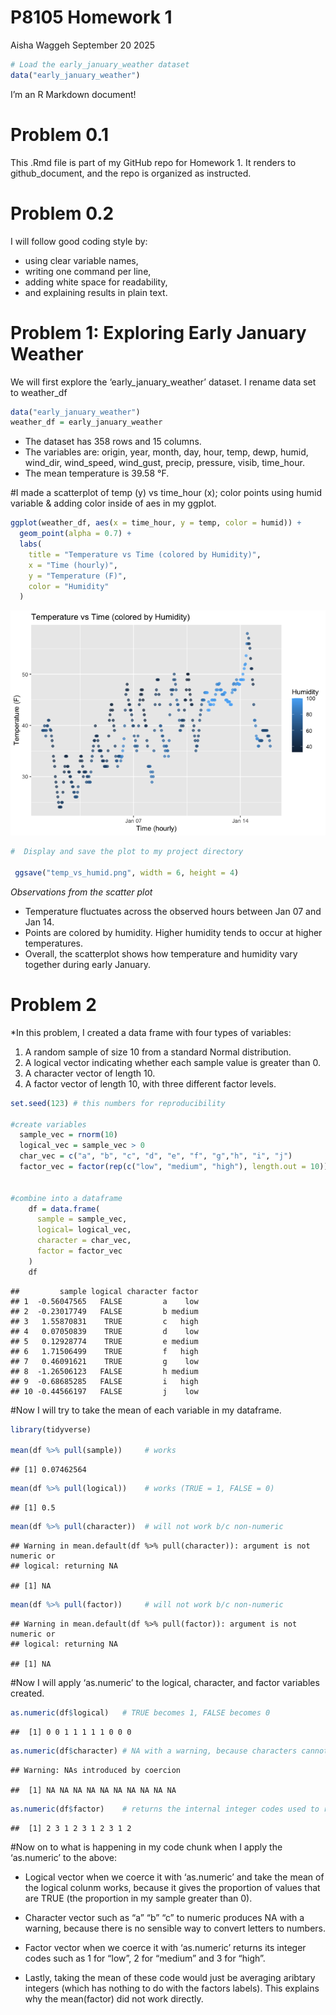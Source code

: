 P8105 Homework 1
================
Aisha Waggeh
September 20 2025

``` r
# Load the early_january_weather dataset
data("early_january_weather")
```

I’m an R Markdown document!

# Problem 0.1

This .Rmd file is part of my GitHub repo for Homework 1. It renders to
github_document, and the repo is organized as instructed.

# Problem 0.2

I will follow good coding style by:

- using clear variable names,
- writing one command per line,
- adding white space for readability,
- and explaining results in plain text.

# Problem 1: Exploring Early January Weather

We will first explore the ‘early_january_weather’ dataset. I rename data
set to weather_df

``` r
data("early_january_weather")
weather_df = early_january_weather
```

- The dataset has 358 rows and 15 columns.  
- The variables are: origin, year, month, day, hour, temp, dewp, humid,
  wind_dir, wind_speed, wind_gust, precip, pressure, visib, time_hour.  
- The mean temperature is 39.58 °F.

\#I made a scatterplot of temp (y) vs time_hour (x); color points using
humid variable & adding color inside of aes in my ggplot.

``` r
ggplot(weather_df, aes(x = time_hour, y = temp, color = humid)) +
  geom_point(alpha = 0.7) +
  labs(
    title = "Temperature vs Time (colored by Humidity)",
    x = "Time (hourly)",
    y = "Temperature (F)",
    color = "Humidity"
  )
```

![](p8105_hw1_aw3743_files/figure-gfm/unnamed-chunk-2-1.png)<!-- -->

``` r
#  Display and save the plot to my project directory

 ggsave("temp_vs_humid.png", width = 6, height = 4)
```

*Observations from the scatter plot*

- Temperature fluctuates across the observed hours between Jan 07 and
  Jan 14.
- Points are colored by humidity. Higher humidity tends to occur at
  higher temperatures.
- Overall, the scatterplot shows how temperature and humidity vary
  together during early January.

# Problem 2

\*In this problem, I created a data frame with four types of variables:

1.  A random sample of size 10 from a standard Normal distribution.
2.  A logical vector indicating whether each sample value is greater
    than 0.
3.  A character vector of length 10.
4.  A factor vector of length 10, with three different factor levels.

``` r
set.seed(123) # this numbers for reproducibility
  
#create variables
  sample_vec = rnorm(10)
  logical_vec = sample_vec > 0
  char_vec = c("a", "b", "c", "d", "e", "f", "g","h", "i", "j")
  factor_vec = factor(rep(c("low", "medium", "high"), length.out = 10))
  
  
#combine into a dataframe
    df = data.frame(
      sample = sample_vec,
      logical= logical_vec,
      character = char_vec,
      factor = factor_vec
    )
    df
```

    ##         sample logical character factor
    ## 1  -0.56047565   FALSE         a    low
    ## 2  -0.23017749   FALSE         b medium
    ## 3   1.55870831    TRUE         c   high
    ## 4   0.07050839    TRUE         d    low
    ## 5   0.12928774    TRUE         e medium
    ## 6   1.71506499    TRUE         f   high
    ## 7   0.46091621    TRUE         g    low
    ## 8  -1.26506123   FALSE         h medium
    ## 9  -0.68685285   FALSE         i   high
    ## 10 -0.44566197   FALSE         j    low

\#Now I will try to take the mean of each variable in my dataframe.

``` r
library(tidyverse)

mean(df %>% pull(sample))     # works
```

    ## [1] 0.07462564

``` r
mean(df %>% pull(logical))    # works (TRUE = 1, FALSE = 0)
```

    ## [1] 0.5

``` r
mean(df %>% pull(character))  # will not work b/c non-numeric
```

    ## Warning in mean.default(df %>% pull(character)): argument is not numeric or
    ## logical: returning NA

    ## [1] NA

``` r
mean(df %>% pull(factor))     # will not work b/c non-numeric
```

    ## Warning in mean.default(df %>% pull(factor)): argument is not numeric or
    ## logical: returning NA

    ## [1] NA

\#Now I will apply ‘as.numeric’ to the logical, character, and factor
variables created.

``` r
as.numeric(df$logical)   # TRUE becomes 1, FALSE becomes 0
```

    ##  [1] 0 0 1 1 1 1 1 0 0 0

``` r
as.numeric(df$character) # NA with a warning, because characters cannot be converted to numbers
```

    ## Warning: NAs introduced by coercion

    ##  [1] NA NA NA NA NA NA NA NA NA NA

``` r
as.numeric(df$factor)    # returns the internal integer codes used to represent factor levels (not labels themselves)
```

    ##  [1] 2 3 1 2 3 1 2 3 1 2

\#Now on to what is happening in my code chunk when I apply the
‘as.numeric’ to the above:

- Logical vector when we coerce it with ‘as.numeric’ and take the mean
  of the logical colunm works, because it gives the proportion of values
  that are TRUE (the proportion in my sample greater than 0).

- Character vector such as “a” “b” “c” to numeric produces NA with a
  warning, because there is no sensible way to convert letters to
  numbers.

- Factor vector when we coerce it with ‘as.numeric’ returns its integer
  codes such as 1 for “low”, 2 for “medium” and 3 for “high”.

- Lastly, taking the mean of these code would just be averaging aribtary
  integers (which has nothing to do with the factors labels). This
  explains why the mean(factor) did not work directly.
